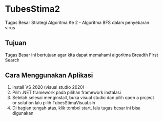 # TubesStima2
Tugas Besar Strategi Algoritma Ke 2 - Algoritma BFS dalam penyebaran virus

## Tujuan
Tugas Besar ini bertujuan agar kita dapat memahami algoritma Breadth First Search

## Cara Menggunakan Aplikasi
1. Install VS 2020 (visual studio 2020)
2. Pilih .NET framework pada pilihan framework instalasi
3. Setelah selesai menginstall, buka visual studio dan pilih open a project or solution lalu pilih TubesStimaVisual.sln
4. Di bagian tengah atas, klik tombol start, lalu tugas besar ini bisa digunakan
